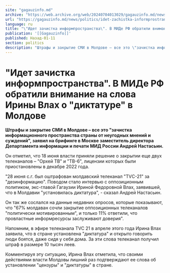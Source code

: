 ```yaml
---
site: "gagauzinfo.md"
archive: "https://web.archive.org/web/20240704013029/gagauzinfo.md/news/politics/idet-zachistka-informprostranstva-v-mide-rf-obratili-vnimanie-na-slova-irini-vlah-o-diktature-v-moldove"
url: "https://gagauzinfo.md/news/politics/idet-zachistka-informprostranstva-v-mide-rf-obratili-vnimanie-na-slova-irini-vlah-o-diktature-v-moldove"
language: ru
title: "\"Идет зачистка информпространства\". В МИДе РФ обратили внимание на слова Ирины Влах о \"диктатуре\" в Молдове"
publication: '[[Gagauzinfo]]'
published: Назад-01-11
section: politics
description: "Штрафы и закрытие СМИ в Молдове – все это \"зачистка информационного пространства страны от неугодных мнений и суждений\", заявил на брифинге в Москве заместитель директора Департамента информации и печати МИД России Андрей Настасьин."
---
```


# "Идет зачистка информпространства". В МИДе РФ обратили внимание на слова Ирины Влах о "диктатуре" в Молдове

**Штрафы и закрытие СМИ в Молдове – все это "зачистка информационного пространства страны от неугодных мнений и суждений", заявил на брифинге в Москве заместитель директора Департамента информации и печати МИД России Андрей Настасьин.**

Он отметил, что 18 июня власти приняли решение о закрытии еще двух телеканалов – "Орхей ТВ" и "ТВ-6", лицензии которых были приостановлены в декабре 2022 года.

"28 июня с.г. был оштрафован молдавский телеканал "ТVС-21" за "дезинформацию". Поводом стало интервью с оппозиционным политиком, экс-главой Гагаузии Ириной Федоровной Влах, заявившей, что в Молдавии "установилась диктатура", - сказал Андрей Настасьин.

Он так же сослался на данные недавних опросов, которые показывают, что "67% молдаван сочли закрытие оппозиционных телеканалов "политически мотивированным", и только 11% ответили, что провластные информресурсы заслуживают доверия".

Напомним, в эфире телеканала TVC 21 в апреле этого года Ирина Влах заявила, что в стране установлена "диктатура" и открыто говорить люди боятся, даже сидя у себя дома. За эти слова телеканал получил штраф в размере 10 тысяч леев.

Комментируя эту ситуацию, Ирина Влах отметила, что своими действиями власти Молдовы лишний раз подтверждают ее слова об установлении "цензуры" и "диктатуры" в стране.